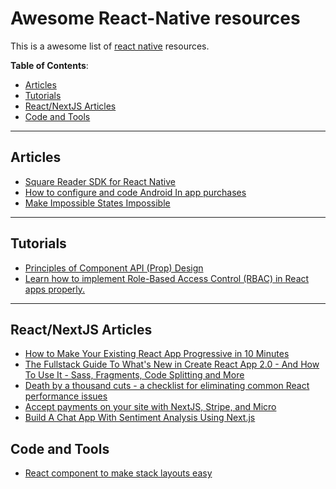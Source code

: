 # Awesome React-Native resources

This is a awesome list of [react native](https://facebook.github.io/react-native/) resources.

**Table of Contents**:

<!-- START doctoc generated TOC please keep comment here to allow auto update -->
<!-- DON'T EDIT THIS SECTION, INSTEAD RE-RUN doctoc TO UPDATE -->

- [Articles](#articles)
- [Tutorials](#tutorials)
- [React/NextJS Articles](#reactnextjs-articles)
- [Code and Tools](#code-and-tools)

<!-- END doctoc generated TOC please keep comment here to allow auto update -->

---

## Articles

* [Square Reader SDK for React Native](https://medium.com/square-corner-blog/square-reader-sdk-for-react-native-a1b6fc19c5c2)
* [How to configure and code Android In app purchases](https://medium.com/react-native-training/how-to-configure-and-code-android-in-app-purchases-in-react-native-apps-a46247908862)
* [Make Impossible States Impossible](https://blog.kentcdodds.com/make-impossible-states-impossible-cf85b97795c1)

---

## Tutorials

* [Principles of Component API (Prop) Design](https://hackernoon.com/principles-of-component-api-prop-design-bb20cd58da54)
* [Learn how to implement Role-Based Access Control (RBAC) in React apps properly.](https://auth0.com/blog/role-based-access-control-rbac-and-react-apps/)

---

## React/NextJS Articles

* [How to Make Your Existing React App Progressive in 10 Minutes](https://scotch.io/tutorials/how-to-make-your-existing-react-app-progressive-in-10-minutes)
* [The Fullstack Guide To What's New in Create React App 2.0 - And How To Use It - Sass, Fragments, Code Splitting and More](https://www.fullstackreact.com/articles/fullstack-guide-whats-new-in-create-react-app-and-how-to-use-it)
* [Death by a thousand cuts - a checklist for eliminating common React performance issues](https://logrocket-blog.ghost.io/death-by-a-thousand-cuts-a-checklist-for-eliminating-common-react-performance-issues/)
* [Accept payments on your site with NextJS, Stripe, and Micro](https://hackernoon.com/accept-payments-on-your-site-with-nextjs-stripe-and-micro-371de95b22d5)
* [Build A Chat App With Sentiment Analysis Using Next.js](https://codeburst.io/build-a-chat-app-with-sentiment-analysis-using-next-js-c43ebf3ea643)


## Code and Tools

* [React component to make stack layouts easy](https://sapegin.github.io/stack-styled/)
